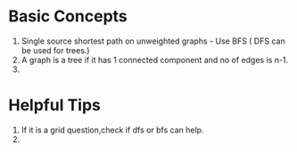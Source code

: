 # Basic Concepts

1. Single source shortest path on unweighted graphs - Use BFS   ( DFS can be used for trees.)
2. A graph is a tree if it has 1 connected component and no of edges is n-1.
3. 


# Helpful Tips 
1. If it is a grid question,check if dfs or bfs can help.
2. 

